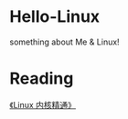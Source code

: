 # Hello-Linux
something about Me &amp; Linux!

# Reading
[《Linux 内核精通》](https://github.com/0voice/linux_kernel_wiki/tree/main)
